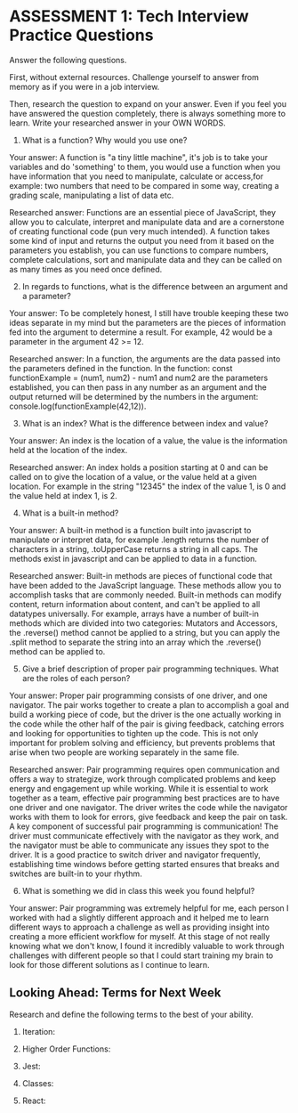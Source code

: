 # ASSESSMENT 1: Tech Interview Practice Questions
Answer the following questions.

First, without external resources. Challenge yourself to answer from memory as if you were in a job interview.

Then, research the question to expand on your answer. Even if you feel you have answered the question completely, there is always something more to learn. Write your researched answer in your OWN WORDS.

1. What is a function? Why would you use one?

  Your answer: A function is "a tiny little machine", it's job is to take your variables and do 'something' to them, you would use a function when you have information that you need to manipulate, calculate or access,for example: two numbers that need to be compared in some way, creating a grading scale, manipulating a list of data etc.

  Researched answer: Functions are an essential piece of JavaScript, they allow you to calculate, interpret and manipulate data and are a cornerstone of creating functional code (pun very much intended). A function takes some kind of input and returns the output you need from it based on the parameters you establish, you can use functions to compare numbers, complete calculations, sort and manipulate data and they can be called on as many times as you need once defined.



2. In regards to functions, what is the difference between an argument and a parameter?

  Your answer: To be completely honest, I still have trouble keeping these two ideas separate in my mind but the parameters are the pieces of information fed into the argument to determine a result. For example, 42 would be a parameter in the argument 42 >= 12.

  Researched answer: In a function, the arguments are the data passed into the parameters defined in the function. In the function: const functionExample = (num1, num2) - num1 and num2 are the parameters established, you can then pass in any number as an argument and the output returned will be determined by the numbers in the argument: console.log(functionExample(42,12)).



3. What is an index? What is the difference between index and value?

  Your answer: An index is the location of a value, the value is the information held at the location of the index. 

  Researched answer: An index holds a position starting at 0 and can be called on to give the location of a value, or the value held at a given location. For example in the string "12345" the index of the value 1, is 0 and the value held at index 1, is 2.



4. What is a built-in method?

  Your answer: A built-in method is a function built into javascript to manipulate or interpret data, 
  for example .length returns the number of characters in a string, .toUpperCase returns a string in all caps. The methods exist in javascript and can be applied to data in a function.

  Researched answer: Built-in methods are pieces of functional code that have been added to the JavaScript language. These methods allow you to accomplish tasks that are commonly needed. Built-in methods can modify content, return information about content, and can't be applied to all datatypes universally. For example, arrays have a number of built-in methods which are divided into two categories: Mutators and Accessors, the .reverse() method cannot be applied to a string, but you can apply the .split method to separate the string into an array which the .reverse() method can be applied to. 



5. Give a brief description of proper pair programming techniques. What are the roles of each person?

  Your answer: Proper pair programming consists of one driver, and one navigator. The pair works together to create a plan to accomplish a goal and build a working piece of code, but the driver is the one actually working in the code while the other half of the pair is giving feedback, catching errors and looking for opportunities to tighten up the code. This is not only important for problem solving and efficiency, but prevents problems that arise when two people are working separately in the same file.

  Researched answer: Pair programming requires open communication and offers a way to strategize, work through complicated problems and keep energy and engagement up while working. While it is essential to work together as a team, effective pair programming best practices are to have one driver and one navigator. The driver writes the code while the navigator works with them to look for errors, give feedback and keep the pair on task. A key component of successful pair programming is communication! The driver must communicate effectively with the navigator as they work, and the navigator must be able to communicate any issues they spot to the driver. It is a good practice to switch driver and navigator frequently, establishing time windows before getting started ensures that breaks and switches are built-in to your rhythm. 



6. What is something we did in class this week you found helpful?  

  Your answer: Pair programming was extremely helpful for me, each person I worked with had a slightly different approach and it helped me to learn different ways to approach a challenge as well as providing insight into creating a more efficient workflow for myself. At this stage of not really knowing what we don't know, I found it incredibly valuable to work through challenges with different people so that I could start training my brain to look for those different solutions as I continue to learn. 



## Looking Ahead: Terms for Next Week

Research and define the following terms to the best of your ability.

1. Iteration:

2. Higher Order Functions:

3. Jest:

4. Classes:

5. React:
